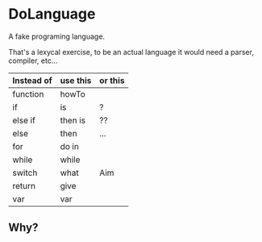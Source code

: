 # DoLanguage
A fake programing language.

That's a lexycal exercise, to be an actual language it would need a parser, compiler, etc...

|Instead of|use this|or this|
|---|---|---|
|function|howTo
|if|is|?|
|else if|then is|??|
|else|then|...|
|for|do in|
|while|while|
|switch|what|Aim|
|return|give|
|var|var

## Why?

